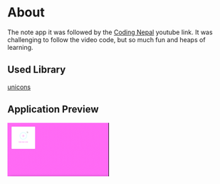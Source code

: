 # About

The note app it was followed by the [Coding Nepal](https://www.youtube.com/watch?v=AkIUtUWpyZs) youtube link. It was challenging to follow the video code, but so much fun and heaps of learning.

## Used Library

[unicons](https://iconscout.com/unicons)

## Application Preview

![gif](assets/my-note-app.gif)